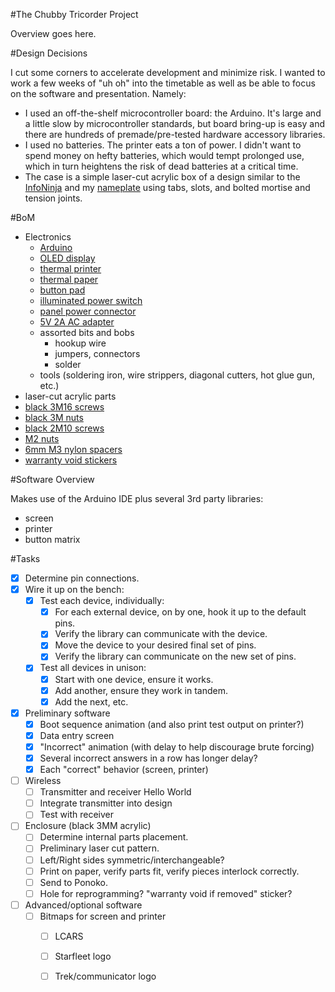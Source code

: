 #The Chubby Tricorder Project

Overview goes here.

#Design Decisions

I cut some corners to accelerate development and minimize risk.  I wanted to work a few weeks of "uh oh" into the timetable as well as be able to focus on the software and presentation.  Namely:

- I used an off-the-shelf microcontroller board: the Arduino.  It's large and a little slow by microcontroller standards, but board bring-up is easy and there are hundreds of premade/pre-tested hardware accessory libraries.
- I used no batteries. The printer eats a ton of power. I didn't want to spend money on hefty batteries, which would tempt prolonged use, which in turn heightens the risk of dead batteries at a critical time.
- The case is a simple laser-cut acrylic box of a design similar to the [InfoNinja][] and my [nameplate][] using tabs, slots, and bolted mortise and tension joints.

[InfoNinja]: http://netninja.com/projects/infoninja/
[nameplate]: http://netninja.com/2012/08/20/a-laser-cut-light-up-nameplate/

#BoM

- Electronics
    - [Arduino](http://www.adafruit.com/products/50)
    - [OLED display](http://www.adafruit.com/products/938)
    - [thermal printer](http://www.adafruit.com/products/597)
    - [thermal paper](http://www.adafruit.com/products/599)
    - [button pad](http://www.adafruit.com/products/419)
    - [illuminated power switch](http://www.adafruit.com/products/482)
    - [panel power connector](http://www.adafruit.com/products/610)
    - [5V 2A AC adapter](http://www.adafruit.com/products/276)
    - assorted bits and bobs
        - hookup wire
        - jumpers, connectors
        - solder
    - tools (soldering iron, wire strippers, diagonal cutters, hot glue gun, etc.)
- laser-cut acrylic parts
- [black 3M16 screws](http://www.mcmaster.com/#91290a120/=nzdun3)
- [black 3M nuts](http://www.mcmaster.com/#98676a100/=nzdunh)
- [black 2M10 screws](http://www.mcmaster.com/#91290a017/=nzdv42)
- [M2 nuts](http://www.mcmaster.com/#90591a111/=nzdv4x)
- [6mm M3 nylon spacers](http://www.mcmaster.com/#catalog/119/3231/=nze2y8)
- [warranty void stickers](http://www.amazon.com/Silver-Evident-Hologram-Warranty-Stickers/dp/B0049C0MNK/ref=sr_1_3?ie=UTF8&qid=1376015199&sr=8-3&keywords=warranty+void+stickers)

#Software Overview

Makes use of the Arduino IDE plus several 3rd party libraries:
- screen
- printer
- button matrix

#Tasks

- [X] Determine pin connections.
- [X] Wire it up on the bench:
    - [X] Test each device, individually:
        - [X] For each external device, on by one, hook it up to the default pins.
        - [X] Verify the library can communicate with the device.
        - [X] Move the device to your desired final set of pins.
        - [X] Verify the library can communicate on the new set of pins.
    - [X] Test all devices in unison:
        - [X] Start with one device, ensure it works.
        - [X] Add another, ensure they work in tandem.
        - [X] Add the next, etc.
- [X] Preliminary software
    - [X] Boot sequence animation (and also print test output on printer?)
    - [X] Data entry screen
    - [X] "Incorrect" animation (with delay to help discourage brute forcing)
    - [X] Several incorrect answers in a row has longer delay?
    - [X] Each "correct" behavior (screen, printer)
- [ ] Wireless
    - [ ] Transmitter and receiver Hello World
    - [ ] Integrate transmitter into design
    - [ ] Test with receiver
- [ ] Enclosure (black 3MM acrylic)
    - [ ] Determine internal parts placement.
    - [ ] Preliminary laser cut pattern.
    - [ ] Left/Right sides symmetric/interchangeable?
    - [ ] Print on paper, verify parts fit, verify pieces interlock correctly.
    - [ ] Send to Ponoko.
    - [ ] Hole for reprogramming?  "warranty void if removed" sticker?
- [ ] Advanced/optional software
    - [ ] Bitmaps for screen and printer
        - [ ] LCARS
        - [ ] Starfleet logo
        - [ ] Trek/communicator logo


